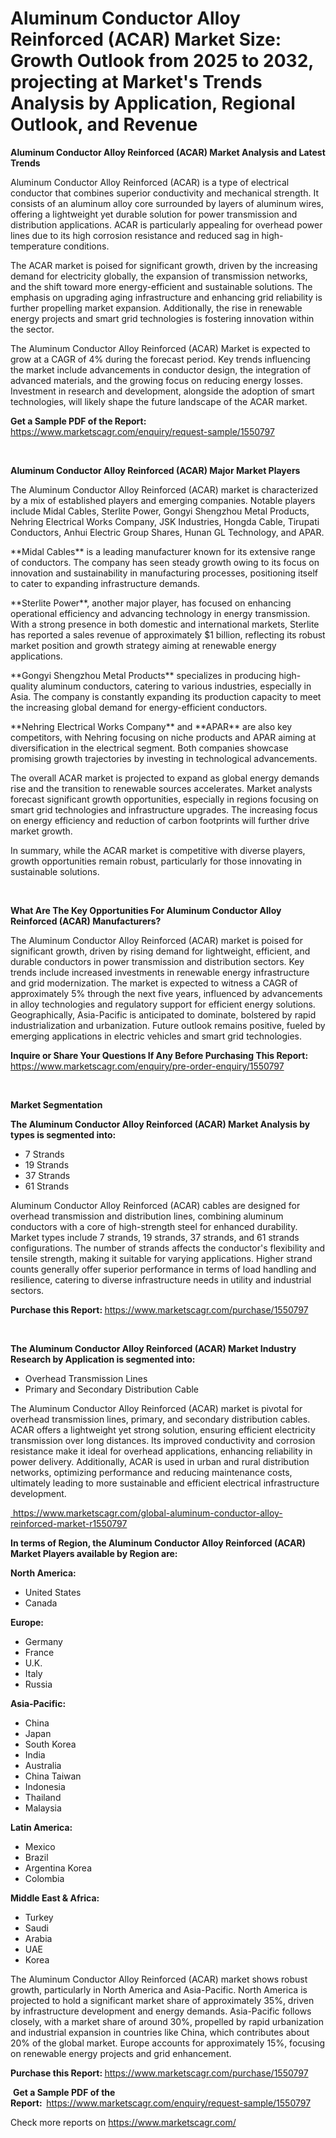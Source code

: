 <p><h1>Aluminum Conductor Alloy Reinforced (ACAR) Market Size: Growth Outlook from 2025 to 2032, projecting at Market's Trends Analysis by Application, Regional Outlook, and Revenue</h1></p><p><strong>Aluminum Conductor Alloy Reinforced (ACAR) Market Analysis and Latest Trends</strong></p>
<p><p>Aluminum Conductor Alloy Reinforced (ACAR) is a type of electrical conductor that combines superior conductivity and mechanical strength. It consists of an aluminum alloy core surrounded by layers of aluminum wires, offering a lightweight yet durable solution for power transmission and distribution applications. ACAR is particularly appealing for overhead power lines due to its high corrosion resistance and reduced sag in high-temperature conditions.</p><p>The ACAR market is poised for significant growth, driven by the increasing demand for electricity globally, the expansion of transmission networks, and the shift toward more energy-efficient and sustainable solutions. The emphasis on upgrading aging infrastructure and enhancing grid reliability is further propelling market expansion. Additionally, the rise in renewable energy projects and smart grid technologies is fostering innovation within the sector.</p><p>The Aluminum Conductor Alloy Reinforced (ACAR) Market is expected to grow at a CAGR of 4% during the forecast period. Key trends influencing the market include advancements in conductor design, the integration of advanced materials, and the growing focus on reducing energy losses. Investment in research and development, alongside the adoption of smart technologies, will likely shape the future landscape of the ACAR market.</p></p>
<p><strong>Get a Sample PDF of the Report:&nbsp;</strong> <a href="https://www.marketscagr.com/enquiry/request-sample/1550797?utm_campaign=2941&utm_medium=2&utm_source=Github&utm_content=ia&utm_term=02042025&utm_id=aluminum-conductor-alloy-reinforced-acar">https://www.marketscagr.com/enquiry/request-sample/1550797</a></p>
<p>&nbsp;</p>
<p><strong>Aluminum Conductor Alloy Reinforced (ACAR) Major Market Players</strong></p>
<p><p>The Aluminum Conductor Alloy Reinforced (ACAR) market is characterized by a mix of established players and emerging companies. Notable players include Midal Cables, Sterlite Power, Gongyi Shengzhou Metal Products, Nehring Electrical Works Company, JSK Industries, Hongda Cable, Tirupati Conductors, Anhui Electric Group Shares, Hunan GL Technology, and APAR.</p><p>**Midal Cables** is a leading manufacturer known for its extensive range of conductors. The company has seen steady growth owing to its focus on innovation and sustainability in manufacturing processes, positioning itself to cater to expanding infrastructure demands.</p><p>**Sterlite Power**, another major player, has focused on enhancing operational efficiency and advancing technology in energy transmission. With a strong presence in both domestic and international markets, Sterlite has reported a sales revenue of approximately $1 billion, reflecting its robust market position and growth strategy aiming at renewable energy applications.</p><p>**Gongyi Shengzhou Metal Products** specializes in producing high-quality aluminum conductors, catering to various industries, especially in Asia. The company is constantly expanding its production capacity to meet the increasing global demand for energy-efficient conductors.</p><p>**Nehring Electrical Works Company** and **APAR** are also key competitors, with Nehring focusing on niche products and APAR aiming at diversification in the electrical segment. Both companies showcase promising growth trajectories by investing in technological advancements.</p><p>The overall ACAR market is projected to expand as global energy demands rise and the transition to renewable sources accelerates. Market analysts forecast significant growth opportunities, especially in regions focusing on smart grid technologies and infrastructure upgrades. The increasing focus on energy efficiency and reduction of carbon footprints will further drive market growth.</p><p>In summary, while the ACAR market is competitive with diverse players, growth opportunities remain robust, particularly for those innovating in sustainable solutions.</p></p>
<p>&nbsp;</p>
<p><strong>What Are The Key Opportunities For Aluminum Conductor Alloy Reinforced (ACAR) Manufacturers?</strong></p>
<p><p>The Aluminum Conductor Alloy Reinforced (ACAR) market is poised for significant growth, driven by rising demand for lightweight, efficient, and durable conductors in power transmission and distribution sectors. Key trends include increased investments in renewable energy infrastructure and grid modernization. The market is expected to witness a CAGR of approximately 5% through the next five years, influenced by advancements in alloy technologies and regulatory support for efficient energy solutions. Geographically, Asia-Pacific is anticipated to dominate, bolstered by rapid industrialization and urbanization. Future outlook remains positive, fueled by emerging applications in electric vehicles and smart grid technologies.</p></p>
<p><strong>Inquire or Share Your Questions If Any Before Purchasing This Report:</strong> <a href="https://www.marketscagr.com/enquiry/pre-order-enquiry/1550797?utm_campaign=2941&utm_medium=2&utm_source=Github&utm_content=ia&utm_term=02042025&utm_id=aluminum-conductor-alloy-reinforced-acar">https://www.marketscagr.com/enquiry/pre-order-enquiry/1550797</a></p>
<p>&nbsp;</p>
<p><strong>Market Segmentation</strong></p>
<p><strong>The Aluminum Conductor Alloy Reinforced (ACAR) Market Analysis by types is segmented into:</strong></p>
<p><ul><li>7 Strands</li><li>19 Strands</li><li>37 Strands</li><li>61 Strands</li></ul></p>
<p><p>Aluminum Conductor Alloy Reinforced (ACAR) cables are designed for overhead transmission and distribution lines, combining aluminum conductors with a core of high-strength steel for enhanced durability. Market types include 7 strands, 19 strands, 37 strands, and 61 strands configurations. The number of strands affects the conductor's flexibility and tensile strength, making it suitable for varying applications. Higher strand counts generally offer superior performance in terms of load handling and resilience, catering to diverse infrastructure needs in utility and industrial sectors.</p></p>
<p><strong>Purchase this Report:&nbsp;</strong><a href="https://www.marketscagr.com/purchase/1550797?utm_campaign=2941&utm_medium=2&utm_source=Github&utm_content=ia&utm_term=02042025&utm_id=aluminum-conductor-alloy-reinforced-acar">https://www.marketscagr.com/purchase/1550797</a></p>
<p>&nbsp;</p>
<p><strong>The Aluminum Conductor Alloy Reinforced (ACAR) Market Industry Research by Application is segmented into:</strong></p>
<p><ul><li>Overhead Transmission Lines</li><li>Primary and Secondary Distribution Cable</li></ul></p>
<p><p>The Aluminum Conductor Alloy Reinforced (ACAR) market is pivotal for overhead transmission lines, primary, and secondary distribution cables. ACAR offers a lightweight yet strong solution, ensuring efficient electricity transmission over long distances. Its improved conductivity and corrosion resistance make it ideal for overhead applications, enhancing reliability in power delivery. Additionally, ACAR is used in urban and rural distribution networks, optimizing performance and reducing maintenance costs, ultimately leading to more sustainable and efficient electrical infrastructure development.</p></p>
<p><a href="https://www.marketscagr.com/global-aluminum-conductor-alloy-reinforced-market-r1550797?utm_campaign=2941&utm_medium=2&utm_source=Github&utm_content=ia&utm_term=02042025&utm_id=aluminum-conductor-alloy-reinforced-acar">&nbsp;https://www.marketscagr.com/global-aluminum-conductor-alloy-reinforced-market-r1550797</a></p>
<p><strong>In terms of Region, the Aluminum Conductor Alloy Reinforced (ACAR) Market Players available by Region are:</strong></p>
<p>
    <p> <strong> North America: </strong>
        <ul>
            <li>United States</li>
            <li>Canada</li>
        </ul>
        </p> 
    <p> <strong> Europe: </strong>
        <ul>
            <li>Germany</li>
            <li>France</li>
            <li>U.K.</li>
            <li>Italy</li>
            <li>Russia</li>
        </ul>
        </p> 
    <p> <strong> Asia-Pacific: </strong>
        <ul>
            <li>China</li>
            <li>Japan</li>
            <li>South Korea</li>
            <li>India</li>
            <li>Australia</li>
            <li>China Taiwan</li>
            <li>Indonesia</li>
            <li>Thailand</li>
            <li>Malaysia</li>
        </ul>
        </p> 
    <p> <strong> Latin America: </strong>
        <ul>
            <li>Mexico</li>
            <li>Brazil</li>
            <li>Argentina Korea</li>
            <li>Colombia</li>
        </ul>
        </p> 
    <p> <strong> Middle East & Africa: </strong>
        <ul>
            <li>Turkey</li>
            <li>Saudi</li>
            <li>Arabia</li>
            <li>UAE</li>
            <li>Korea</li>
        </ul>
    </p>
    </p>
<p><p>The Aluminum Conductor Alloy Reinforced (ACAR) market shows robust growth, particularly in North America and Asia-Pacific. North America is projected to hold a significant market share of approximately 35%, driven by infrastructure development and energy demands. Asia-Pacific follows closely, with a market share of around 30%, propelled by rapid urbanization and industrial expansion in countries like China, which contributes about 20% of the global market. Europe accounts for approximately 15%, focusing on renewable energy projects and grid enhancement.</p></p>
<p><strong>Purchase this Report: </strong><a href="https://www.marketscagr.com/purchase/1550797?utm_campaign=2941&utm_medium=2&utm_source=Github&utm_content=ia&utm_term=02042025&utm_id=aluminum-conductor-alloy-reinforced-acar">https://www.marketscagr.com/purchase/1550797</a></p>
<p>&nbsp;<strong>Get a Sample PDF of the Report:&nbsp;&nbsp;</strong><a href="https://www.marketscagr.com/enquiry/request-sample/1550797?utm_campaign=2941&utm_medium=2&utm_source=Github&utm_content=ia&utm_term=02042025&utm_id=aluminum-conductor-alloy-reinforced-acar">https://www.marketscagr.com/enquiry/request-sample/1550797</a></p>
<p><strong></strong></p>
<p>Check more reports on <a href="https://www.marketscagr.com/?utm_campaign=2941&utm_medium=2&utm_source=Github&utm_content=ia&utm_term=02042025&utm_id=aluminum-conductor-alloy-reinforced-acar">https://www.marketscagr.com/</a></p>